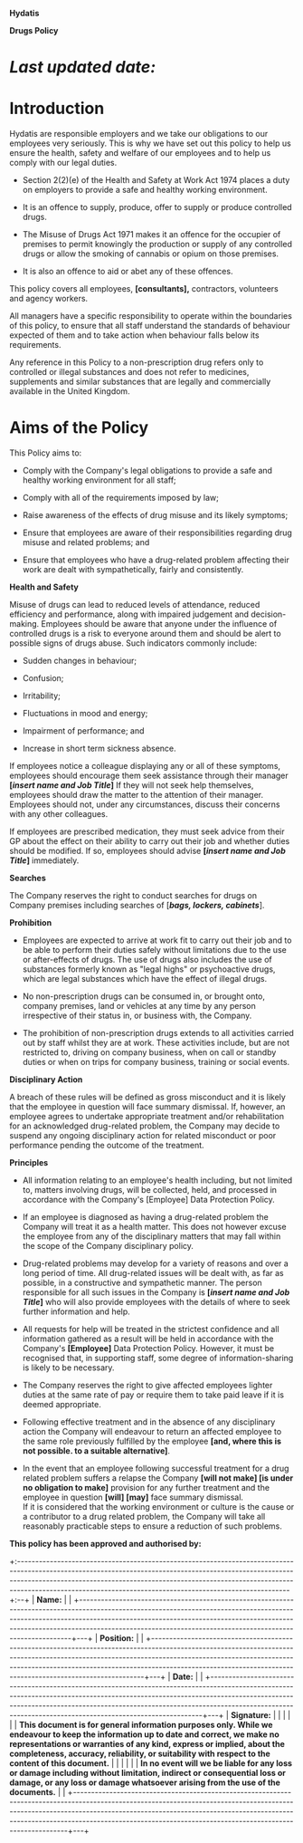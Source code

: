 **Hydatis**

**Drugs Policy**

# *Last updated date:*

# Introduction 

Hydatis are responsible employers and we take our obligations to our employees very seriously. This is why we have set out this policy to help us ensure the health, safety and welfare of our employees and to help us comply with our legal duties.

- Section 2(2)(e) of the Health and Safety at Work Act 1974 places a duty on employers to provide a safe and healthy working environment.

- It is an offence to supply, produce, offer to supply or produce controlled drugs.

- The Misuse of Drugs Act 1971 makes it an offence for the occupier of premises to permit knowingly the production or supply of any controlled drugs or allow the smoking of cannabis or opium on those premises.

- It is also an offence to aid or abet any of these offences.

This policy covers all employees, **\[**consultants**\],** contractors, volunteers and agency workers.

All managers have a specific responsibility to operate within the boundaries of this policy, to ensure that all staff understand the standards of behaviour expected of them and to take action when behaviour falls below its requirements.

Any reference in this Policy to a non-prescription drug refers only to controlled or illegal substances and does not refer to medicines, supplements and similar substances that are legally and commercially available in the United Kingdom.

# Aims of the Policy 

This Policy aims to:

- Comply with the Company's legal obligations to provide a safe and healthy working environment for all staff;

- Comply with all of the requirements imposed by law;

- Raise awareness of the effects of drug misuse and its likely symptoms;

- Ensure that employees are aware of their responsibilities regarding drug misuse and related problems; and

- Ensure that employees who have a drug-related problem affecting their work are dealt with sympathetically, fairly and consistently.

**Health and Safety**

Misuse of drugs can lead to reduced levels of attendance, reduced efficiency and performance, along with impaired judgement and decision-making. Employees should be aware that anyone under the influence of controlled drugs is a risk to everyone around them and should be alert to possible signs of drugs abuse. Such indicators commonly include:

- Sudden changes in behaviour;

- Confusion;

- Irritability;

- Fluctuations in mood and energy;

- Impairment of performance; and

- Increase in short term sickness absence.

If employees notice a colleague displaying any or all of these symptoms, employees should encourage them seek assistance through their manager **\[*insert name and Job Title*\]** If they will not seek help themselves, employees should draw the matter to the attention of their manager. Employees should not, under any circumstances, discuss their concerns with any other colleagues.

If employees are prescribed medication, they must seek advice from their GP about the effect on their ability to carry out their job and whether duties should be modified. If so, employees should advise **\[*insert name and Job Title*\]** immediately.

**Searches**

The Company reserves the right to conduct searches for drugs on Company premises including searches of \[***bags, lockers, cabinets***\].

**Prohibition**

- Employees are expected to arrive at work fit to carry out their job and to be able to perform their duties safely without limitations due to the use or after-effects of drugs. The use of drugs also includes the use of substances formerly known as "legal highs" or psychoactive drugs, which are legal substances which have the effect of illegal drugs.

- No non-prescription drugs can be consumed in, or brought onto, company premises, land or vehicles at any time by any person irrespective of their status in, or business with, the Company.

- The prohibition of non-prescription drugs extends to all activities carried out by staff whilst they are at work. These activities include, but are not restricted to, driving on company business, when on call or standby duties or when on trips for company business, training or social events.

**Disciplinary Action**

A breach of these rules will be defined as gross misconduct and it is likely that the employee in question will face summary dismissal. If, however, an employee agrees to undertake appropriate treatment and/or rehabilitation for an acknowledged drug-related problem, the Company may decide to suspend any ongoing disciplinary action for related misconduct or poor performance pending the outcome of the treatment.

**Principles**

- All information relating to an employee's health including, but not limited to, matters involving drugs, will be collected, held, and processed in accordance with the Company's \[Employee\] Data Protection Policy.

- If an employee is diagnosed as having a drug-related problem the Company will treat it as a health matter. This does not however excuse the employee from any of the disciplinary matters that may fall within the scope of the Company disciplinary policy.

- Drug-related problems may develop for a variety of reasons and over a long period of time. All drug-related issues will be dealt with, as far as possible, in a constructive and sympathetic manner. The person responsible for all such issues in the Company is **\[*insert name and Job Title*\]** who will also provide employees with the details of where to seek further information and help.

- All requests for help will be treated in the strictest confidence and all information gathered as a result will be held in accordance with the Company's **\[**Employee**\]** Data Protection Policy. However, it must be recognised that, in supporting staff, some degree of information-sharing is likely to be necessary.

- The Company reserves the right to give affected employees lighter duties at the same rate of pay or require them to take paid leave if it is deemed appropriate.

- Following effective treatment and in the absence of any disciplinary action the Company will endeavour to return an affected employee to the same role previously fulfilled by the employee **\[**and, where this is not possible. to a suitable alternative**\]**.

- In the event that an employee following successful treatment for a drug related problem suffers a relapse the Company **\[**will not make**\] \[**is under no obligation to make**\]** provision for any further treatment and the employee in question **\[**will**\] \[**may**\]** face summary dismissal.\
  If it is considered that the working environment or culture is the cause or a contributor to a drug related problem, the Company will take all reasonably practicable steps to ensure a reduction of such problems.

**This policy has been approved and authorised by:**

+:---------------------------------------------------------------------------------------------------------------------------------------------------------------------------------------------------------------------------------------------------------------------------------------------------------------------+:--+
| **Name:**                                                                                                                                                                                                                                                                                                            |   |
+----------------------------------------------------------------------------------------------------------------------------------------------------------------------------------------------------------------------------------------------------------------------------------------------------------------------+---+
| **Position:**                                                                                                                                                                                                                                                                                                        |   |
+----------------------------------------------------------------------------------------------------------------------------------------------------------------------------------------------------------------------------------------------------------------------------------------------------------------------+---+
| **Date:**                                                                                                                                                                                                                                                                                                            |   |
+----------------------------------------------------------------------------------------------------------------------------------------------------------------------------------------------------------------------------------------------------------------------------------------------------------------------+---+
| **Signature:**                                                                                                                                                                                                                                                                                                       |   |
|                                                                                                                                                                                                                                                                                                                      |   |
| **This document is for general information purposes only. While we endeavour to keep the information up to date and correct, we make no representations or warranties of any kind, express or implied, about the completeness, accuracy, reliability, or suitability with respect to the content of this document.** |   |
|                                                                                                                                                                                                                                                                                                                      |   |
| **In no event will we be liable for any loss or damage including without limitation, indirect or consequential loss or damage, or any loss or damage whatsoever arising from the use of the documents.**                                                                                                             |   |
+----------------------------------------------------------------------------------------------------------------------------------------------------------------------------------------------------------------------------------------------------------------------------------------------------------------------+---+
